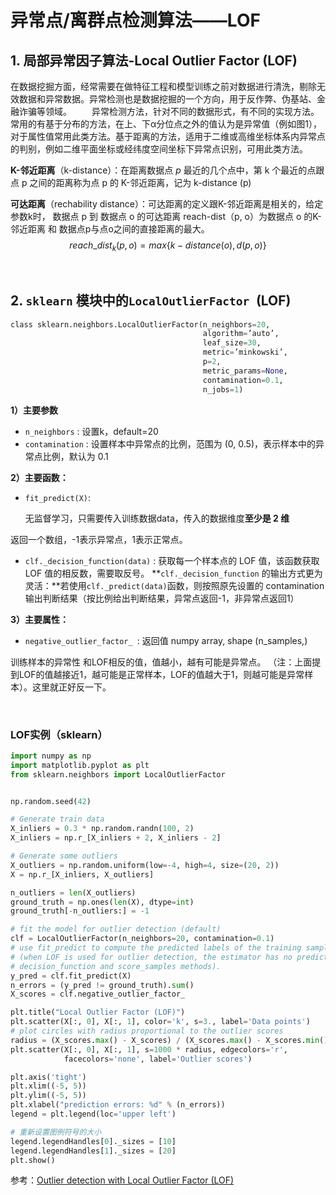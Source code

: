 # 					异常点/离群点检测算法——LOF

## **1.  局部异常因子算法-Local Outlier Factor (LOF)**

​		在数据挖掘方面，经常需要在做特征工程和模型训练之前对数据进行清洗，剔除无效数据和异常数据。异常检测也是数据挖掘的一个方向，用于反作弊、伪基站、金融诈骗等领域。
　　异常检测方法，针对不同的数据形式，有不同的实现方法。常用的有基于分布的方法，在上、下α分位点之外的值认为是异常值（例如图1），对于属性值常用此类方法。基于距离的方法，适用于二维或高维坐标体系内异常点的判别，例如二维平面坐标或经纬度空间坐标下异常点识别，可用此类方法。



 **K-邻近距离**（k-distance）：在距离数据点 $p$ 最近的几个点中，第 k 个最近的点跟点 p 之间的距离称为点 p 的 K-邻近距离，记为 k-distance (p) 

**可达距离**（rechability distance）：可达距离的定义跟K-邻近距离是相关的，给定参数k时， 数据点 p 到 数据点 o 的可达距离 reach-dist（p, o）为数据点 o 的K-邻近距离 和 数据点p与点o之间的直接距离的最大。<br>
$$
reach\_dist_k(p,o) = max\{k-distance(o),d(p,o)\}
$$


<br>

##  **2. `sklearn` 模块**中的`LocalOutlierFactor `(LOF)

```python 
class sklearn.neighbors.LocalOutlierFactor(n_neighbors=20, 
                                           algorithm=’auto’,
                                           leaf_size=30, 
                                           metric=’minkowski’, 
                                           p=2, 
                                           metric_params=None, 
                                           contamination=0.1, 
                                           n_jobs=1)

```

**1）主要参数**

- `n_neighbors` :  设置k，default=20
- `contamination` :  设置样本中异常点的比例，范围为 (0, 0.5)，表示样本中的异常点比例，默认为 0.1

**2）主要函数：**

-  `fit_predict(X)`: 

   无监督学习，只需要传入训练数据data，传入的数据维度**至少是 2 维**						

  返回一个数组，-1表示异常点，1表示正常点。

- `clf._decision_function(data)` :  获取每一个样本点的 LOF 值，该函数获取 LOF 值的相反数，需要取反号。
  **`clf._decision_function` 的输出方式更为灵活：**若使用` clf._predict(data) `函数，则按照原先设置的 contamination 输出判断结果（按比例给出判断结果，异常点返回-1，非异常点返回1）

**3）主要属性：**

-  `negative_outlier_factor_ `:  返回值 numpy array, shape (n_samples,)   

  训练样本的异常性	和LOF相反的值，值越小，越有可能是异常点。
  					（注：上面提到LOF的值越接近1，越可能是正常样本，LOF的值越大于1，则越可能是异常样本）。这里就正好反一下。

  ​	

### LOF实例（sklearn）

```python
import numpy as np
import matplotlib.pyplot as plt
from sklearn.neighbors import LocalOutlierFactor


np.random.seed(42)

# Generate train data
X_inliers = 0.3 * np.random.randn(100, 2)
X_inliers = np.r_[X_inliers + 2, X_inliers - 2]

# Generate some outliers
X_outliers = np.random.uniform(low=-4, high=4, size=(20, 2))
X = np.r_[X_inliers, X_outliers]

n_outliers = len(X_outliers)
ground_truth = np.ones(len(X), dtype=int)
ground_truth[-n_outliers:] = -1

# fit the model for outlier detection (default)
clf = LocalOutlierFactor(n_neighbors=20, contamination=0.1)
# use fit_predict to compute the predicted labels of the training samples
# (when LOF is used for outlier detection, the estimator has no predict,
# decision_function and score_samples methods).
y_pred = clf.fit_predict(X)
n_errors = (y_pred != ground_truth).sum()
X_scores = clf.negative_outlier_factor_

plt.title("Local Outlier Factor (LOF)")
plt.scatter(X[:, 0], X[:, 1], color='k', s=3., label='Data points')
# plot circles with radius proportional to the outlier scores
radius = (X_scores.max() - X_scores) / (X_scores.max() - X_scores.min())
plt.scatter(X[:, 0], X[:, 1], s=1000 * radius, edgecolors='r',
            facecolors='none', label='Outlier scores')

plt.axis('tight')
plt.xlim((-5, 5))
plt.ylim((-5, 5))
plt.xlabel("prediction errors: %d" % (n_errors))
legend = plt.legend(loc='upper left')

# 重新设置图例符号的大小
legend.legendHandles[0]._sizes = [10]
legend.legendHandles[1]._sizes = [20]
plt.show()
```

参考：[Outlier detection with Local Outlier Factor (LOF)](scikit-learn.org/stable/auto_examples/neighbors/plot_lof_outlier_detection.html#sphx-glr-auto-examples-neighbors-plot-lof-outlier-detection-py)